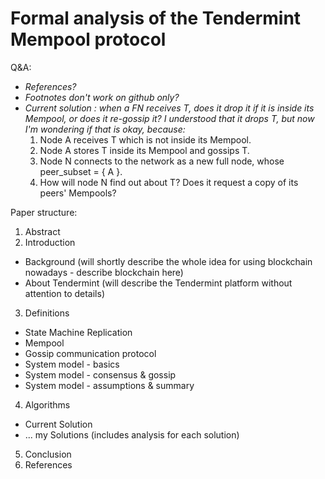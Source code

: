 # Formal analysis of the Tendermint Mempool protocol

Q&A:
- *References?*
- *Footnotes don't work on github only?*
- *Current solution : when a FN receives T, does it drop it if it is inside its Mempool, or does it re-gossip it? I understood that it drops T, but now I'm wondering if that is okay, because:*
  1. Node A receives T which is not inside its Mempool.
  2. Node A stores T inside its Mempool and gossips T.
  3. Node N connects to the network as a new full node, whose peer_subset = { A }.
  4. How will node N find out about T? Does it request a copy of its peers' Mempools?

Paper structure:
1. Abstract
2. Introduction
* Background (will shortly describe the whole idea for using blockchain nowadays - describe blockchain here)
* About Tendermint (will describe the Tendermint platform without attention to details)
3. Definitions
* State Machine Replication
* Mempool
* Gossip communication protocol
* System model - basics
* System model - consensus & gossip
* System model - assumptions & summary
4. Algorithms
* Current Solution
* ... my Solutions (includes analysis for each solution)
5. Conclusion
6. References
